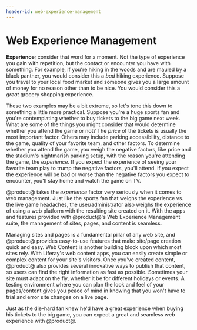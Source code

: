 ```yaml
---
header-id: web-experience-management
---
```


# Web Experience Management

**Experience**; consider that word for a moment. Not the type of experience you
gain with repetition, but the contact or encounter you have with something. For
example, if you're hiking in the woods and are mauled by a black panther, you
would consider this a *bad* hiking experience. Suppose you travel to your local
food market and someone gives you a large amount of money for no reason other
than to be nice. You would consider this a *great* grocery shopping experience.

These two examples may be a bit extreme, so let's tone this down to something a
little more practical. Suppose you're a huge sports fan and you're contemplating
whether to buy tickets to the big game next week. What are some of the things
you might consider that would determine whether you attend the game or not? The
*price* of the tickets is usually the most important factor. Others may include
parking accessibility, distance to the game, quality of your favorite team,
and other factors. To determine whether you attend the game, you weigh the
negative factors, like price and the stadium's nightmarish parking setup, with
the reason you're attending the game, the *experience*. If you expect the
experience of seeing your favorite team play to trump the negative factors, you'll
attend. If you expect the experience will be bad or worse than the negative
factors you expect to encounter, you'll stay home and watch the game on TV.

@product@ takes the *experience* factor very seriously when it comes to web
management. Just like the sports fan that weighs the experience vs. the live
game headaches, the user/administrator also weighs the experience of using a web
platform with the resulting site created on it. With the apps and features
provided with @product@'s Web Experience Management suite, the management of
sites, pages, and content is seamless.

Managing sites and pages is a fundamental pillar of any web site, and @product@
provides easy-to-use features that make site/page creation quick and easy. Web
Content is another building block upon which most sites rely. With Liferay's web
content apps, you can easily create simple or complex content for your site's
visitors. Once you've created content, @product@ also provides several innovative
ways to publish that content, so users can find the right information as fast as
possible.  Sometimes your site must adapt on the fly, whether it be for
different holidays or events.  A testing environment where you can plan the look
and feel of your pages/content gives you peace of mind in knowing that you won't
have to trial and error site changes on a live page.

Just as the die-hard fan knew he'd have a great experience when buying his
tickets to the big game, you can expect a great and seamless web experience with
@product@.
